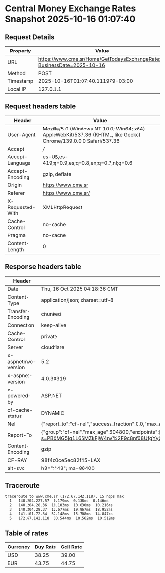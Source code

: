 # Central Money Exchange Rates Snapshot 2025-10-16 01:07:40
## Request Details

| Property | Value |
|----------|-------|
| URL | https://www.cme.sr/Home/GetTodaysExchangeRates/?BusinessDate=2025-10-16 |
| Method | POST |
| Timestamp | 2025-10-16T01:07:40.111979-03:00 |
| Local IP | 127.0.1.1 |
    
## Request headers table

| Header | Value |
|--------|-------|
| User-Agent | Mozilla/5.0 (Windows NT 10.0; Win64; x64) AppleWebKit/537.36 (KHTML, like Gecko) Chrome/139.0.0.0 Safari/537.36 |
| Accept | */* |
| Accept-Language | es-US,es-419;q=0.9,es;q=0.8,en;q=0.7,nl;q=0.6 |
| Accept-Encoding | gzip, deflate |
| Origin | https://www.cme.sr |
| Referer | https://www.cme.sr/ |
| X-Requested-With | XMLHttpRequest |
| Cache-Control | no-cache |
| Pragma | no-cache |
| Content-Length | 0 |

    
## Response headers table
| Header | Value |
|--------|-------|
| Date | Thu, 16 Oct 2025 04:18:36 GMT |
| Content-Type | application/json; charset=utf-8 |
| Transfer-Encoding | chunked |
| Connection | keep-alive |
| Cache-Control | private |
| Server | cloudflare |
| x-aspnetmvc-version | 5.2 |
| x-aspnet-version | 4.0.30319 |
| x-powered-by | ASP.NET |
| cf-cache-status | DYNAMIC |
| Nel | {"report_to":"cf-nel","success_fraction":0.0,"max_age":604800} |
| Report-To | {"group":"cf-nel","max_age":604800,"endpoints":[{"url":"https://a.nel.cloudflare.com/report/v4?s=PBXMG5jq1L66MZkFjW4nV%2F9c8nf68UfgYyCrESr2VQto6ZrK5RL%2BHD0u%2FXyKA2tgKoDol1EET0R0HzCPdpNdK4fdAf3KGglslLQ%3D"}]} |
| Content-Encoding | gzip |
| CF-RAY | 98f4c0ce5ec82f45-LAX |
| alt-svc | h3=":443"; ma=86400 |

## Traceroute 

```
traceroute to www.cme.sr (172.67.142.118), 15 hops max
  1   140.204.227.57  0.179ms  0.138ms  0.146ms 
  2   140.204.28.36  10.103ms  10.030ms  10.216ms 
  3   140.204.28.37  12.677ms  19.967ms  18.952ms 
  4   141.101.72.34  57.148ms  15.708ms  14.847ms 
  5   172.67.142.118  10.544ms  10.562ms  10.519ms 

```


## Table of rates

| Currency | Buy Rate | Sell Rate |
|----------|----------|-----------|
| USD | 38.25 | 39.00 |
| EUR | 43.75 | 44.75 |
